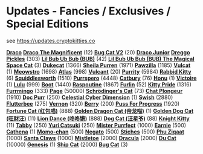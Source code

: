 # Updates - Fancies / Exclusives / Special Editions

see <https://updates.cryptokitties.co>


[**Draco**](https://www.cryptokitties.co/search?include=sale,sire,other&search=fancy:draco)
[**Draco The Magnificent**](https://www.cryptokitties.co/search?include=sale,sire,other&search=exclusive:dracothemagnificent) (12)
[**Bug Cat V2**](https://www.cryptokitties.co/search?include=sale,sire,other&search=exclusive:bugcatv2) (20)
[**Draco Junior**](https://www.cryptokitties.co/search?include=sale,sire,other&search=fancy:dracojunior)
[**Dreggo**](https://www.cryptokitties.co/search?include=sale,sire,other&search=fancy:dreggo)
[**Pickles**](https://www.cryptokitties.co/search?include=sale,sire,other&search=fancy:pickles) (303)
[**Lil Bub Ub Bub (BUB)**](https://www.cryptokitties.co/search?include=sale,sire,other&search=specialedition:lilbub) (42)
[**Lil Bub Ub Bub (BUB) The Magical Space Cat**](https://www.cryptokitties.co/search?include=sale,sire,other&search=exclusive:lilbubthemagicalspacecat) (3)
[**Dukecat**](https://www.cryptokitties.co/search?include=sale,sire,other&search=fancy:dukecat) (1366)
[**Sheila Purren**](https://www.cryptokitties.co/search?include=sale,sire,other&search=fancy:sheilapurren) (1971)
[**Pawzilla**](https://www.cryptokitties.co/search?include=sale,sire,other&search=fancy:pawzilla) (1185)
[**Vulcat**](https://www.cryptokitties.co/search?include=sale,sire,other&search=exclusive:vulcat) (1)
[**Meowstro**](https://www.cryptokitties.co/search?include=sale,sire,other&search=fancy:meowstro) (1698)
[**Atlas**](https://www.cryptokitties.co/search?include=sale,sire,other&search=fancy:atlas) (998)
[**Vulcant**](https://www.cryptokitties.co/search?include=sale,sire,other&search=exclusive:vulcant) (20)
[**Purrity**](https://www.cryptokitties.co/search?include=sale,sire,other&search=fancy:purrity) (5984)
[**Rabbid Kitty**](https://www.cryptokitties.co/search?include=sale,sire,other&search=exclusive:rabbidkitty) (6)
[**Squiddlesworth**](https://www.cryptokitties.co/search?include=sale,sire,other&search=fancy:squiddlesworth) (1510)
[**Purrspero**](https://www.cryptokitties.co/search?include=sale,sire,other&search=fancy:purrspero) (4448)
[**Catbury**](https://www.cryptokitties.co/search?include=sale,sire,other&search=fancy:catbury) (76)
[**Honu**](https://www.cryptokitties.co/search?include=sale,sire,other&search=exclusive:honu) (1)
[**Victoire**](https://www.cryptokitties.co/search?include=sale,sire,other&search=exclusive:victoire) (1)
[**Lulu**](https://www.cryptokitties.co/search?include=sale,sire,other&search=fancy:lulu) (999)
[**Boot**](https://www.cryptokitties.co/search?include=sale,sire,other&search=fancy:boot) (1440)
[**Raspoutine**](https://www.cryptokitties.co/search?include=sale,sire,other&search=fancy:raspoutine) (1867)
[**Furlin**](https://www.cryptokitties.co/search?include=sale,sire,other&search=exclusive:furlin) (52)
[**Kitty Pride**](https://www.cryptokitties.co/search?include=sale,sire,other&search=fancy:kittypride) (1316)
[**Furrmingo**](https://www.cryptokitties.co/search?include=sale,sire,other&search=fancy:furrmingo) (333)
[**Page**](https://www.cryptokitties.co/search?include=sale,sire,other&search=fancy:page) (50000)
[**Schrödinger's Cat**](https://www.cryptokitties.co/search?include=sale,sire,other&search=fancy:schrödingerscat) (73)
[**Chat Plongeur**](https://www.cryptokitties.co/search?include=sale,sire,other&search=fancy:chatplongeur) (1910)
[**Doc Purr**](https://www.cryptokitties.co/search?include=sale,sire,other&search=fancy:docpurr) (250)
[**Celestial Cyber Dimension**](https://www.cryptokitties.co/search?include=sale,sire,other&search=exclusive:celestialcyberdimension) (1)
[**Swish**](https://www.cryptokitties.co/search?include=sale,sire,other&search=fancy:swish) (2880)
[**Flutterbee**](https://www.cryptokitties.co/search?include=sale,sire,other&search=fancy:flutterbee) (275)
[**Vernon**](https://www.cryptokitties.co/search?include=sale,sire,other&search=fancy:vernon) (320)
[**Berry**](https://www.cryptokitties.co/search?include=sale,sire,other&search=fancy:berry) (200)
[**Puss For Progress**](https://www.cryptokitties.co/search?include=sale,sire,other&search=fancy:pussforprogress) (1920)
[**Fortune Cat (红包喵)**](https://www.cryptokitties.co/search?include=sale,sire,other&search=fancy:fortunecat) (888)
[**Golden Dragon Cat (帝龙喵)**](https://www.cryptokitties.co/search?include=sale,sire,other&search=exclusive:goldendragoncat) (1)
[**Golden Dog Cat (旺财汪)**](https://www.cryptokitties.co/search?include=sale,sire,other&search=exclusive:goldendogcat) (11)
[**Lion Dance (咚咚锵)**](https://www.cryptokitties.co/search?include=sale,sire,other&search=fancy:liondance) (888)
[**Dog Cat (汪星爷)**](https://www.cryptokitties.co/search?include=sale,sire,other&search=fancy:dogcat) (88)
[**Knight Kitty**](https://www.cryptokitties.co/search?include=sale,sire,other&search=exclusive:knightkitty) (11)
[**Tabby**](https://www.cryptokitties.co/search?include=sale,sire,other&search=fancy:tabby) (250)
[**Yuri Catsuki**](https://www.cryptokitties.co/search?include=sale,sire,other&search=fancy:yuricatsuki) (250)
[**Mister Purrfect**](https://www.cryptokitties.co/search?include=sale,sire,other&search=fancy:misterpurrfect) (1000)
[**Earnie**](https://www.cryptokitties.co/search?include=sale,sire,other&search=fancy:earnie) (500)
[**Cathena**](https://www.cryptokitties.co/search?include=sale,sire,other&search=exclusive:cathena) (1)
[**Momo-chan**](https://www.cryptokitties.co/search?include=sale,sire,other&search=fancy:momo-chan) (500)
[**Negato**](https://www.cryptokitties.co/search?include=sale,sire,other&search=fancy:negato) (500)
[**Stiches**](https://www.cryptokitties.co/search?include=sale,sire,other&search=fancy:stiches) (500)
[**Phu Ziqaat**](https://www.cryptokitties.co/search?include=sale,sire,other&search=fancy:phuziqaat) (1000)
[**Santa Claws**](https://www.cryptokitties.co/search?include=sale,sire,other&search=fancy:santaclaws) (1000)
[**Mistletoe**](https://www.cryptokitties.co/search?include=sale,sire,other&search=fancy:mistletoe) (2000)
[**Dracula**](https://www.cryptokitties.co/search?include=sale,sire,other&search=fancy:dracula) (2000)
[**Du Cat**](https://www.cryptokitties.co/search?include=sale,sire,other&search=fancy:ducat) (10000)
[**Genesis**](https://www.cryptokitties.co/search?include=sale,sire,other&search=exclusive:genesis) (1)
[**Ship Cat**](https://www.cryptokitties.co/search?include=sale,sire,other&search=fancy:shipcat) (2000)
[**Bug Cat**](https://www.cryptokitties.co/search?include=sale,sire,other&search=exclusive:bugcat) (3)
